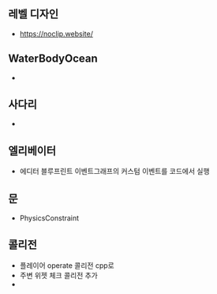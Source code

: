 ## 레벨 디자인
- https://noclip.website/

## WaterBodyOcean
- 

## 사다리
-  

## 엘리베이터
- 에디터 블루프린트 이벤트그래프의 커스텀 이벤트를 코드에서 실행

## 문
- PhysicsConstraint

## 콜리전
- 플레이어  operate 콜리전 cpp로 
- 주변 위젯 체크 콜리전 추가
- 

